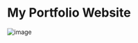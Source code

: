 # My Portfolio Website

![image](https://github.com/m1lanaz/portfolio-site/assets/58622630/69d45dd6-422f-484f-8514-f2cf7ef1a390)


